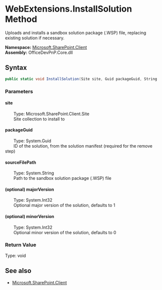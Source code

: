 # WebExtensions.InstallSolution Method  
Uploads and installs a sandbox solution package (.WSP) file, replacing existing solution if necessary.  

**Namespace:** [Microsoft.SharePoint.Client](Microsoft.SharePoint.Client.md)  
**Assembly:** OfficeDevPnP.Core.dll  
## Syntax
```C#
public static void InstallSolution(Site site, Guid packageGuid, String sourceFilePath, Int32 majorVersion, Int32 minorVersion)
```
### Parameters
#### site  
&emsp;&emsp;Type: Microsoft.SharePoint.Client.Site  
&emsp;&emsp;Site collection to install to  

#### packageGuid  
&emsp;&emsp;Type: System.Guid  
&emsp;&emsp;ID of the solution, from the solution manifest (required for the remove step)  

#### sourceFilePath  
&emsp;&emsp;Type: System.String  
&emsp;&emsp;Path to the sandbox solution package (.WSP) file  

#### (optional) majorVersion  
&emsp;&emsp;Type: System.Int32  
&emsp;&emsp;Optional major version of the solution, defaults to 1  

#### (optional) minorVersion  
&emsp;&emsp;Type: System.Int32  
&emsp;&emsp;Optional minor version of the solution, defaults to 0  

### Return Value
Type: void  

## See also
- [Microsoft.SharePoint.Client](Microsoft.SharePoint.Client.md)
